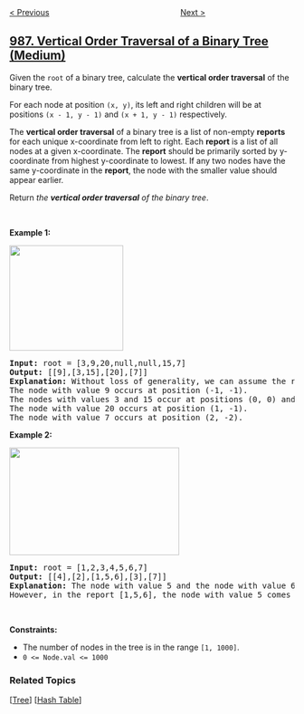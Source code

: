 <!--|This file generated by command(leetcode description); DO NOT EDIT.    |-->
<!--+----------------------------------------------------------------------+-->
<!--|@author    openset <openset.wang@gmail.com>                           |-->
<!--|@link      https://github.com/openset                                 |-->
<!--|@home      https://github.com/openset/leetcode                        |-->
<!--+----------------------------------------------------------------------+-->

[< Previous](../interval-list-intersections "Interval List Intersections")
　　　　　　　　　　　　　　　　
[Next >](../smallest-string-starting-from-leaf "Smallest String Starting From Leaf")

## [987. Vertical Order Traversal of a Binary Tree (Medium)](https://leetcode.com/problems/vertical-order-traversal-of-a-binary-tree "二叉树的垂序遍历")

<p>Given the <code>root</code> of a binary tree, calculate the <strong>vertical order traversal</strong> of the binary tree.</p>

<p>For each node at position <code>(x, y)</code>, its left and right children will be at positions <code>(x - 1, y - 1)</code> and <code>(x + 1, y - 1)</code> respectively.</p>

<p>The <strong>vertical order traversal</strong> of a binary tree is a list of non-empty <strong>reports</strong> for each unique x-coordinate from left to right. Each <strong>report</strong> is a list of all nodes at a given x-coordinate. The <strong>report</strong> should be primarily sorted by y-coordinate from highest y-coordinate to lowest. If any two nodes have the same y-coordinate in the <strong>report</strong>, the node with the smaller value should appear earlier.</p>

<p>Return <em>the <strong>vertical order traversal</strong> of the binary tree</em>.</p>

<p>&nbsp;</p>
<p><strong>Example 1:</strong></p>
<img alt="" src="https://assets.leetcode.com/uploads/2019/01/31/1236_example_1.PNG" style="width: 201px; height: 186px;" />
<pre>
<strong>Input:</strong> root = [3,9,20,null,null,15,7]
<strong>Output:</strong> [[9],[3,15],[20],[7]]
<strong>Explanation:</strong> Without loss of generality, we can assume the root node is at position (0, 0):
The node with value 9 occurs at position (-1, -1).
The nodes with values 3 and 15 occur at positions (0, 0) and (0, -2).
The node with value 20 occurs at position (1, -1).
The node with value 7 occurs at position (2, -2).</pre>

<p><strong>Example 2:</strong></p>
<img alt="" src="https://assets.leetcode.com/uploads/2019/01/31/tree2.png" style="width: 300px; height: 190px;" />
<pre>
<strong>Input:</strong> root = [1,2,3,4,5,6,7]
<strong>Output:</strong> [[4],[2],[1,5,6],[3],[7]]
<strong>Explanation:</strong> The node with value 5 and the node with value 6 have the same position according to the given scheme.
However, in the report [1,5,6], the node with value 5 comes first since 5 is smaller than 6.</pre>

<p>&nbsp;</p>
<p><strong>Constraints:</strong></p>

<ul>
	<li>The number of nodes in the tree is in the range <code>[1, 1000]</code>.</li>
	<li><code>0 &lt;= Node.val &lt;= 1000</code></li>
</ul>

### Related Topics
  [[Tree](../../tag/tree/README.md)]
  [[Hash Table](../../tag/hash-table/README.md)]

